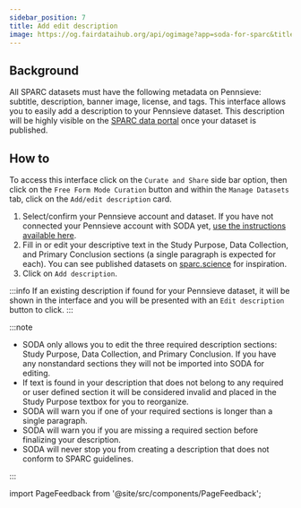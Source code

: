 ```yaml
---
sidebar_position: 7
title: Add edit description
image: https://og.fairdataihub.org/api/ogimage?app=soda-for-sparc&title=Add%2Fedit%20description&description=Manage%20Dataset
---
```


## Background

All SPARC datasets must have the following metadata on Pennsieve: subtitle, description, banner image, license, and tags. This interface allows you to easily add a description to your Pennsieve dataset. This description will be highly visible on the [SPARC data portal](https://sparc.science/) once your dataset is published.

## How to

To access this interface click on the `Curate and Share` side bar option, then click on the `Free Form Mode Curation` button and within the `Manage Datasets` tab, click on the
`Add/edit description` card.

1. Select/confirm your Pennsieve account and dataset. If you have not connected your Pennsieve account with SODA yet, [use the instructions available here](./connect-your-pennsieve-account-with-soda).
2. Fill in or edit your descriptive text in the Study Purpose, Data Collection, and Primary Conclusion sections (a single paragraph is expected for each). You can see published datasets on [sparc.science](https://sparc.science/) for inspiration.
3. Click on `Add description`.

:::info
If an existing description if found for your Pennsieve dataset, it will be shown in the interface and you will be presented with an `Edit description` button to click.
:::

:::note

- SODA only allows you to edit the three required description sections: Study Purpose, Data Collection, and Primary Conclusion. If you have any nonstandard sections they will not be imported into SODA for editing.
- If text is found in your description that does not belong to any required or user defined section it will be considered invalid and placed in the Study Purpose textbox for you to reorganize.
- SODA will warn you if one of your required sections is longer than a single paragraph.
- SODA will warn you if you are missing a required section before finalizing your description.
- SODA will never stop you from creating a description that does not conform to SPARC guidelines.

:::

import PageFeedback from '@site/src/components/PageFeedback';

<PageFeedback />
